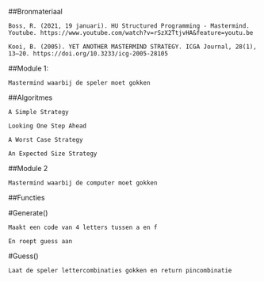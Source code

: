 ##Bronmateriaal

    Boss, R. (2021, 19 januari). HU Structured Programming - Mastermind. Youtube. https://www.youtube.com/watch?v=rSzX2TtjvHA&feature=youtu.be

    Kooi, B. (2005). YET ANOTHER MASTERMIND STRATEGY. ICGA Journal, 28(1), 13–20. https://doi.org/10.3233/icg-2005-28105





##Module 1:

    Mastermind waarbij de speler moet gokken



##Algoritmes

    A Simple Strategy

    Looking One Step Ahead

    A Worst Case Strategy

    An Expected Size Strategy

##Module 2

    Mastermind waarbij de computer moet gokken



##Functies

#Generate()

    Maakt een code van 4 letters tussen a en f

    En roept guess aan



#Guess()

    Laat de speler lettercombinaties gokken en return pincombinatie 

